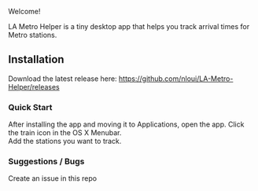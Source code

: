 Welcome!  

LA Metro Helper is a tiny desktop app that helps you track arrival times for Metro stations.

## Installation

Download the latest release here: https://github.com/nloui/LA-Metro-Helper/releases

### Quick Start

After installing the app and moving it to Applications, open the app.  Click the train icon in the OS X Menubar.  
Add the stations you want to track.

### Suggestions / Bugs

Create an issue in this repo
